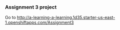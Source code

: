 ### Assignment 3 project

Go to http://a-learning-a-learning.1d35.starter-us-east-1.openshiftapps.com/Assignment3